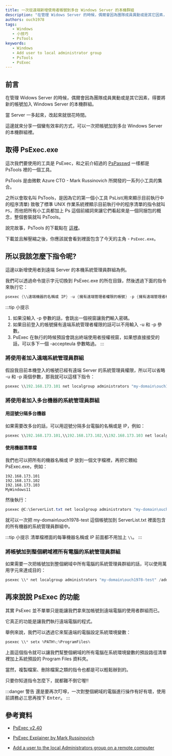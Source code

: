 ```yaml
---
title: 一次從遠端新增使用者帳號到多台 Windows Server 的本機群組
description: "在管理 Widows Server 的時候，偶爾會因為團隊成員異動或是其它因素，得要將新的帳號加入 Windows Server 的本機群組。當 Server 一多起來，改起來就很花時間。這邊就來分享一個蠻有效率的方式，可以一次把帳號加到多台 Windows Server 裡。"
authors: ouch1978
tags: 
   - Windows
   - 小技巧
   - PsTools
keywords: 
   - Windows
   - Add user to local administrator group
   - PsTools
   - PsExec
---
```


## 前言

在管理 Widows Server 的時候，偶爾會因為團隊成員異動或是其它因素，得要將新的帳號加入 Windows Server 的本機群組。

當 Server 一多起來，改起來就很花時間。

這邊就來分享一個蠻有效率的方式，可以一次把帳號加到多台 Windows Server 的本機群組裡。

<!--truncate-->

## 取得 PsExec.exe

這次我們要使用的工具是 PsExec，和之前介紹過的 [PsPasswd](../2022-09-14-change-windows-local-admin-password-remotely/index.md "PsPasswd") 一樣都是 PsTools 裡的一個工具。

PsTools 是由微軟 Azure CTO - Mark Russinovich 所開發的一系列小工具的集合。

之所以會取名叫 PsTools，是因為它的第一個小工具 PsList(用來顯示目前執行中的程序清單) 致敬了標準 UNIX 作業系統裡顯示目前執行中的程序清單的指令就叫 `PS`，而他把所有小工具都加上 Ps 這個前綴詞來讓它們看起來是一個同捆包的概念，整個套裝就叫 PsTools。

說完故事，PsTools 的下載點在 [這裡](https://download.sysinternals.com/files/PSTools.zip "Download PsTools Suite")。

下載並且解壓縮之後，你應該就會看到裡面包含了今天的主角 - `PsExec.exe`。

## 所以我該怎麼下指令呢?

這邊以新增使用者到遠端 Server 的本機系統管理員群組為例。

我們可以透過命令提示字元切換到 PsExec.exe 的所在目錄，然後透過下面的指令來執行它：

```powershell
psexec {\\遠端機器的名稱或 IP} -u {擁有遠端管理者權限的帳號} -p {擁有遠端管理者權限帳號的密碼} net localgroup {群組名稱} "{要新增的帳號}" /add
```

:::tip 小提示
1. 如果沒輸入 -p 參數的話，會跳出一個視窗讓我們輸入密碼。
2. 如果目前登入的帳號擁有遠端系統管理者權限的話可以不用輸入 -u 和 -p 參數。
3. PsExec 在執行的時候預設會跳出終端使用者授權視窗，如果想直接接受的話，可以多下一個 -accepteula 參數略過。
:::

### 將使用者加入遠端系統管理員群組

假設我目前本機登入的帳號已經有遠端 Server 的系統管理員權限，所以可以省略 -u 和 -p 兩個參數，那我就可以這樣下指令：

```powershell
psexec \\192.168.173.101 net localgroup administrators "my-domain\ouch1978-test" /add
```

### 將使用者加入多台機器的系統管理員群組

#### 用逗號分隔多台機器

如果需要改多台的話，可以用逗號分隔多台電腦的名稱或是 IP，例如：

```powershell
psexec \\192.168.173.101,\\192.168.173.102,\\192.168.173.103 net localgroup administrators "my-domain\ouch1978-test" /add
```

#### 使用機器清單檔

我們也可以把所有的機器名稱或 IP 放到一個文字檔裡，再把它餵給 PsExec.exe，例如：

```plain title=C:\ServerList.txt
192.168.173.101
192.168.173.102
192.168.173.103
MyWindows11
```

然後執行：

```powershell
psexec @C:\ServerList.txt net localgroup administrators "my-domain\ouch1978-test" /add
```

就可以一次把 my-domain\ouch1978-test 這個帳號加到 ServerList.txt 裡面包含的所有機器的系統管理員群組中。

:::tip 小提示
清單檔裡面的每筆機器名稱或 IP 前面都不用加上 `\\`。
:::

### 將帳號加到整個網域裡所有電腦的系統管理員群組

如果需要一次把帳號加到整個網域中所有電腦的系統管理員群組的話，可以使用萬用字元來達成目的：

```powershell
psexec \\* net localgroup administrators "my-domain\ouch1978-test" /add
```

## 再來說說 PsExec 的功能

其實 PsExec 並不單單只是能讓我們拿來加帳號到遠端電腦的使用者群組而已。

它真正的功能是讓我們執行遠端電腦的程式。

舉例來說，我們可以透過它來幫遠端的電腦設定系統環境變數：

```powershell
psexec \\* setx %PATH%;%ProgramFiles%
```

上面這個指令就可以讓我們幫整個網域的所有電腦在系統環境變數的預設路徑清單裡加上系統預設的 Program Files 資料夾。

當然，複製檔案、刪除檔案之類的指令也都是可以輕鬆辦到的。

只要你知道指令怎麼下，就都難不倒它喔!!

:::danger 警告
還是要再次叮嚀，一次對整個網域的電腦進行操作有好有壞，使用前請務必三思再按下 <kbd>Enter</kbd>。
:::

## 參考資料

- [PsExec v2.40](https://learn.microsoft.com/zh-tw/sysinternals/downloads/psexec)

- [PsExec Explainer by Mark Russinovich](https://www.itprotoday.com/windows-server/psexec-explainer-mark-russinovich "PsExec Explainer by Mark Russinovich")

- [Add a user to the local Administrators group on a remote computer](https://4sysops.com/archives/add-a-user-to-the-local-administrators-group-on-a-remote-computer/#psexec-and-net-localgroup)
